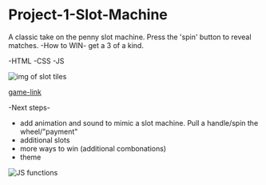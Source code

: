 # Project-1-Slot-Machine

A classic take on the penny slot machine. Press the 'spin' button to reveal matches. 
-How to WIN-  get a 3 of a kind. 

-HTML
-CSS
-JS


![img of slot tiles](https://user-images.githubusercontent.com/101522627/163087912-e34c5dd9-5d0c-4d71-a013-fbb899b1af6d.png)


[game-link](https://dmcclendon56.github.io/Project-1-Slot-Machine/)


-Next steps- 
- add animation and sound to mimic a slot machine. Pull a handle/spin the wheel/"payment"
- additional slots
- more ways to win (additional combonations)
- theme

![JS functions](https://user-images.githubusercontent.com/101522627/163189767-f2148ceb-1e7c-465c-aeab-b183f9b39efd.png)
